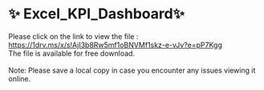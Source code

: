 # ✨ Excel_KPI_Dashboard✨ 

Please click on the link to view the file :<br> 
 https://1drv.ms/x/s!AjI3b8Rw5mf1oBNVMf1skz-e-vJv?e=pP7Kgg <br> 
The file is available for free download.<br> 
<br> 
Note: Please save a local copy in case you encounter any issues viewing it online.
